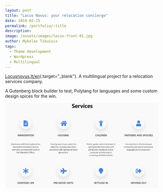 ```yaml
---
layout: post
title: "Locus Novus: your relocation concierge"
date: 2019-02-15
permalink: /portfolio/:title
description: 
image: /assets/images/locus-front-01.jpg
author: Mykolas Tikuisis
tags: 
  - Theme development
  - Wordpress
  - Multilingual
---
```


[Locusnovus.lt/en](https://locusnovus.lt/en/){:target="_blank"}. A multilingual project for a relocation services company. 

A Gutenberg block builder to test, Polylang for languages and some custom design spices for the win.

![Placeholder](/assets/images/locus-front-services.jpg)



